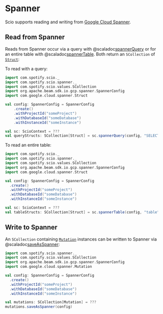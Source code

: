 # Spanner

Scio supports reading and writing from [Google Cloud Spanner](https://cloud.google.com/spanner).

## Read from Spanner

Reads from Spanner occur via a query with @scaladoc[spannerQuery](com.spotify.scio.spanner.syntax.SpannerScioContextOps#spannerQuery(spannerConfig:org.apache.beam.sdk.io.gcp.spanner.SpannerConfig,query:String,withBatching:Boolean,withTransaction:Boolean):com.spotify.scio.values.SCollection[com.google.cloud.spanner.Struct]) or for an entire table with @scaladoc[spannerTable](com.spotify.scio.spanner.syntax.SpannerScioContextOps#spannerTable(spannerConfig:org.apache.beam.sdk.io.gcp.spanner.SpannerConfig,table:String,columns:Seq[String],withBatching:Boolean,withTransaction:Boolean):com.spotify.scio.values.SCollection[com.google.cloud.spanner.Struct]). Both return an `SCollection` of [`Struct`](https://www.javadoc.io/doc/com.google.cloud/google-cloud-spanner/6.38.0/com/google/cloud/spanner/Struct.html):

To read with a query:

```scala mdoc:compile-only
import com.spotify.scio._
import com.spotify.scio.spanner._
import com.spotify.scio.values.SCollection
import org.apache.beam.sdk.io.gcp.spanner.SpannerConfig
import com.google.cloud.spanner.Struct

val config: SpannerConfig = SpannerConfig
    .create()
    .withProjectId("someProject")
    .withDatabaseId("someDatabase")
    .withInstanceId("someInstance")

val sc: ScioContext = ???
val queryStructs: SCollection[Struct] = sc.spannerQuery(config, "SELECT a, b FROM table WHERE c > 5")
```

To read an entire table:

```scala mdoc:compile-only
import com.spotify.scio._
import com.spotify.scio.spanner._
import com.spotify.scio.values.SCollection
import org.apache.beam.sdk.io.gcp.spanner.SpannerConfig
import com.google.cloud.spanner.Struct

val config: SpannerConfig = SpannerConfig
  .create()
  .withProjectId("someProject")
  .withDatabaseId("someDatabase")
  .withInstanceId("someInstance")

val sc: ScioContext = ???
val tableStructs: SCollection[Struct] = sc.spannerTable(config, "table", columns=List("a", "b"))
```

## Write to Spanner

An `SCollection` containing [`Mutation`](https://javadoc.io/static/com.google.cloud/google-cloud-spanner/6.36.0/com/google/cloud/spanner/Mutation.html#com.google.cloud.spanner.Mutation) instances can be written to Spanner via @scaladoc[saveAsSpanner](com.spotify.scio.spanner.syntax.SpannerSCollectionOps#saveAsSpanner(spannerConfig:org.apache.beam.sdk.io.gcp.spanner.SpannerConfig,failureMode:org.apache.beam.sdk.io.gcp.spanner.SpannerIO.FailureMode,batchSizeBytes:Long):com.spotify.scio.io.ClosedTap[Nothing]):

```scala mdoc:compile-only
import com.spotify.scio.spanner._
import com.spotify.scio.values.SCollection
import org.apache.beam.sdk.io.gcp.spanner.SpannerConfig
import com.google.cloud.spanner.Mutation

val config: SpannerConfig = SpannerConfig
  .create()
  .withProjectId("someProject")
  .withDatabaseId("someDatabase")
  .withInstanceId("someInstance")

val mutations: SCollection[Mutation] = ???
mutations.saveAsSpanner(config)
```


